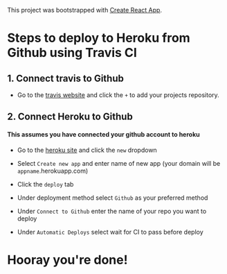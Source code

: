 This project was bootstrapped with [Create React App](https://github.com/facebook/create-react-app).

# Steps to deploy to Heroku from Github using Travis CI

## 1. Connect travis to Github

- Go to the [travis website](travis-ci.org) and click the `+` to add your projects repository.

## 2. Connect Heroku to Github

#### This assumes you have connected your github account to heroku

- Go to the [heroku site](https://www.heroku.com/) and click the `new` dropdown

- Select `Create new app` and enter name of new app (your domain will be `appname`.herokuapp.com)

- Click the `deploy` tab

- Under deployment method select `Github` as your preferred method

- Under `Connect to Github` enter the name of your repo you want to deploy

- Under `Automatic Deploys` select wait for CI to pass before deploy

# Hooray you're done!